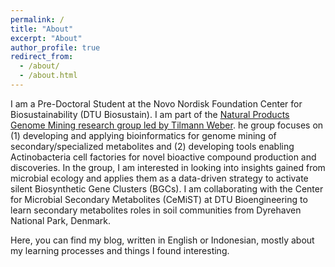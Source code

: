 ```yaml
---
permalink: /
title: "About"
excerpt: "About"
author_profile: true
redirect_from: 
  - /about/
  - /about.html
---
```


I am a Pre-Doctoral Student at the Novo Nordisk Foundation Center for Biosustainability (DTU Biosustain). I am part of the [Natural Products Genome Mining research group led by Tilmann Weber](https://www.biosustain.dtu.dk/research/research-groups/natural-products-genome-mining-tilmann-weber). he group focuses on (1) developing and applying bioinformatics for genome mining of secondary/specialized metabolites and (2) developing tools enabling Actinobacteria cell factories for novel bioactive compound production and discoveries. In the group, I am interested in looking into insights gained from microbial ecology and applies them as a data-driven strategy to activate silent Biosynthetic Gene Clusters (BGCs). I am collaborating with the Center for Microbial Secondary Metabolites (CeMiST) at DTU Bioengineering to learn secondary metabolites roles in soil communities from Dyrehaven National Park, Denmark.

Here, you can find my blog, written in English or Indonesian, mostly about my learning processes and things I found interesting.
